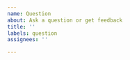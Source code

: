 ```yaml
---
name: Question
about: Ask a question or get feedback
title: ''
labels: question
assignees: ''

---
```



